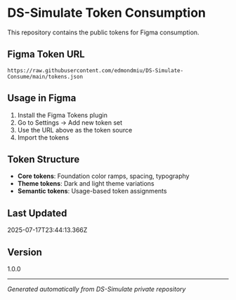 # DS-Simulate Token Consumption

This repository contains the public tokens for Figma consumption.

## Figma Token URL
```
https://raw.githubusercontent.com/edmondmiu/DS-Simulate-Consume/main/tokens.json
```

## Usage in Figma
1. Install the Figma Tokens plugin
2. Go to Settings → Add new token set
3. Use the URL above as the token source
4. Import the tokens

## Token Structure
- **Core tokens**: Foundation color ramps, spacing, typography
- **Theme tokens**: Dark and light theme variations
- **Semantic tokens**: Usage-based token assignments

## Last Updated
2025-07-17T23:44:13.366Z

## Version
1.0.0

---
*Generated automatically from DS-Simulate private repository*
